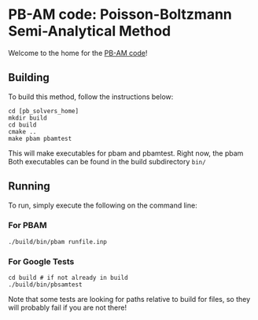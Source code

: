 PB-AM code: Poisson-Boltzmann Semi-Analytical Method
============

Welcome to the home for the [PB-AM code](https://github.com/davas301/pb_solvers)!

## Building

To build this method, follow the instructions below:

~~~
cd [pb_solvers_home]
mkdir build
cd build
cmake ..
make pbam pbamtest
~~~

This will make executables for pbam and pbamtest. Right now, the pbam 
Both executables can be found in the build subdirectory `bin/`

## Running

To run, simply execute the following on the command line:

### For PBAM

~~~
./build/bin/pbam runfile.inp
~~~


### For Google Tests

~~~
cd build # if not already in build
./build/bin/pbsamtest
~~~

Note that some tests are looking for paths relative to build for files,
so they will probably fail if you are not there!

